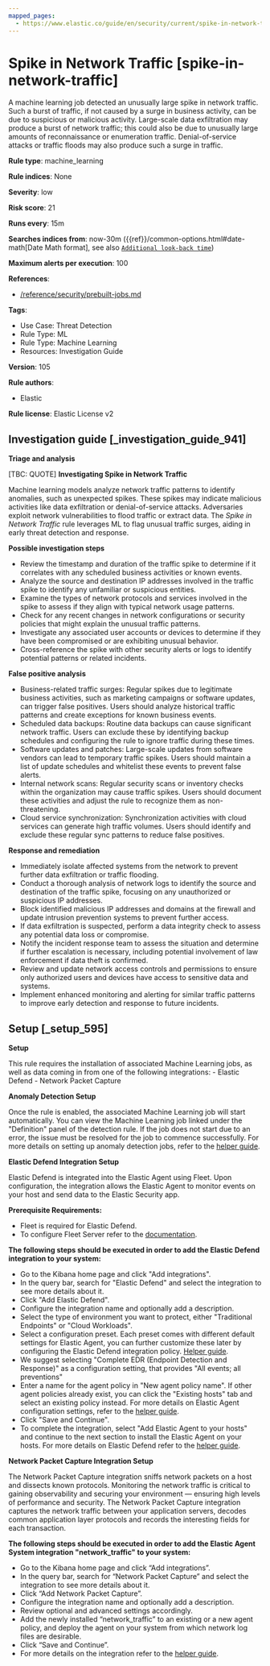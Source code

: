 ```yaml
---
mapped_pages:
  - https://www.elastic.co/guide/en/security/current/spike-in-network-traffic.html
---
```


# Spike in Network Traffic [spike-in-network-traffic]

A machine learning job detected an unusually large spike in network traffic. Such a burst of traffic, if not caused by a surge in business activity, can be due to suspicious or malicious activity. Large-scale data exfiltration may produce a burst of network traffic; this could also be due to unusually large amounts of reconnaissance or enumeration traffic. Denial-of-service attacks or traffic floods may also produce such a surge in traffic.

**Rule type**: machine_learning

**Rule indices**: None

**Severity**: low

**Risk score**: 21

**Runs every**: 15m

**Searches indices from**: now-30m ({{ref}}/common-options.html#date-math[Date Math format], see also [`Additional look-back time`](docs-content://solutions/security/detect-and-alert/create-detection-rule.md#rule-schedule))

**Maximum alerts per execution**: 100

**References**:

* [/reference/security/prebuilt-jobs.md](/reference/prebuilt-jobs.md)

**Tags**:

* Use Case: Threat Detection
* Rule Type: ML
* Rule Type: Machine Learning
* Resources: Investigation Guide

**Version**: 105

**Rule authors**:

* Elastic

**Rule license**: Elastic License v2

## Investigation guide [_investigation_guide_941]

**Triage and analysis**

[TBC: QUOTE]
**Investigating Spike in Network Traffic**

Machine learning models analyze network traffic patterns to identify anomalies, such as unexpected spikes. These spikes may indicate malicious activities like data exfiltration or denial-of-service attacks. Adversaries exploit network vulnerabilities to flood traffic or extract data. The *Spike in Network Traffic* rule leverages ML to flag unusual traffic surges, aiding in early threat detection and response.

**Possible investigation steps**

* Review the timestamp and duration of the traffic spike to determine if it correlates with any scheduled business activities or known events.
* Analyze the source and destination IP addresses involved in the traffic spike to identify any unfamiliar or suspicious entities.
* Examine the types of network protocols and services involved in the spike to assess if they align with typical network usage patterns.
* Check for any recent changes in network configurations or security policies that might explain the unusual traffic patterns.
* Investigate any associated user accounts or devices to determine if they have been compromised or are exhibiting unusual behavior.
* Cross-reference the spike with other security alerts or logs to identify potential patterns or related incidents.

**False positive analysis**

* Business-related traffic surges: Regular spikes due to legitimate business activities, such as marketing campaigns or software updates, can trigger false positives. Users should analyze historical traffic patterns and create exceptions for known business events.
* Scheduled data backups: Routine data backups can cause significant network traffic. Users can exclude these by identifying backup schedules and configuring the rule to ignore traffic during these times.
* Software updates and patches: Large-scale updates from software vendors can lead to temporary traffic spikes. Users should maintain a list of update schedules and whitelist these events to prevent false alerts.
* Internal network scans: Regular security scans or inventory checks within the organization may cause traffic spikes. Users should document these activities and adjust the rule to recognize them as non-threatening.
* Cloud service synchronization: Synchronization activities with cloud services can generate high traffic volumes. Users should identify and exclude these regular sync patterns to reduce false positives.

**Response and remediation**

* Immediately isolate affected systems from the network to prevent further data exfiltration or traffic flooding.
* Conduct a thorough analysis of network logs to identify the source and destination of the traffic spike, focusing on any unauthorized or suspicious IP addresses.
* Block identified malicious IP addresses and domains at the firewall and update intrusion prevention systems to prevent further access.
* If data exfiltration is suspected, perform a data integrity check to assess any potential data loss or compromise.
* Notify the incident response team to assess the situation and determine if further escalation is necessary, including potential involvement of law enforcement if data theft is confirmed.
* Review and update network access controls and permissions to ensure only authorized users and devices have access to sensitive data and systems.
* Implement enhanced monitoring and alerting for similar traffic patterns to improve early detection and response to future incidents.


## Setup [_setup_595]

**Setup**

This rule requires the installation of associated Machine Learning jobs, as well as data coming in from one of the following integrations: - Elastic Defend - Network Packet Capture

**Anomaly Detection Setup**

Once the rule is enabled, the associated Machine Learning job will start automatically. You can view the Machine Learning job linked under the "Definition" panel of the detection rule. If the job does not start due to an error, the issue must be resolved for the job to commence successfully. For more details on setting up anomaly detection jobs, refer to the [helper guide](docs-content://explore-analyze/machine-learning/anomaly-detection.md).

**Elastic Defend Integration Setup**

Elastic Defend is integrated into the Elastic Agent using Fleet. Upon configuration, the integration allows the Elastic Agent to monitor events on your host and send data to the Elastic Security app.

**Prerequisite Requirements:**

* Fleet is required for Elastic Defend.
* To configure Fleet Server refer to the [documentation](docs-content://reference/ingestion-tools/fleet/fleet-server.md).

**The following steps should be executed in order to add the Elastic Defend integration to your system:**

* Go to the Kibana home page and click "Add integrations".
* In the query bar, search for "Elastic Defend" and select the integration to see more details about it.
* Click "Add Elastic Defend".
* Configure the integration name and optionally add a description.
* Select the type of environment you want to protect, either "Traditional Endpoints" or "Cloud Workloads".
* Select a configuration preset. Each preset comes with different default settings for Elastic Agent, you can further customize these later by configuring the Elastic Defend integration policy. [Helper guide](docs-content://solutions/security/configure-elastic-defend/configure-an-integration-policy-for-elastic-defend.md).
* We suggest selecting "Complete EDR (Endpoint Detection and Response)" as a configuration setting, that provides "All events; all preventions"
* Enter a name for the agent policy in "New agent policy name". If other agent policies already exist, you can click the "Existing hosts" tab and select an existing policy instead. For more details on Elastic Agent configuration settings, refer to the [helper guide](docs-content://reference/ingestion-tools/fleet/agent-policy.md).
* Click "Save and Continue".
* To complete the integration, select "Add Elastic Agent to your hosts" and continue to the next section to install the Elastic Agent on your hosts. For more details on Elastic Defend refer to the [helper guide](docs-content://solutions/security/configure-elastic-defend/install-elastic-defend.md).

**Network Packet Capture Integration Setup**

The Network Packet Capture integration sniffs network packets on a host and dissects known protocols. Monitoring the network traffic is critical to gaining observability and securing your environment — ensuring high levels of performance and security. The Network Packet Capture integration captures the network traffic between your application servers, decodes common application layer protocols and records the interesting fields for each transaction.

**The following steps should be executed in order to add the Elastic Agent System integration "network_traffic" to your system:**

* Go to the Kibana home page and click “Add integrations”.
* In the query bar, search for “Network Packet Capture” and select the integration to see more details about it.
* Click “Add Network Packet Capture”.
* Configure the integration name and optionally add a description.
* Review optional and advanced settings accordingly.
* Add the newly installed “network_traffic” to an existing or a new agent policy, and deploy the agent on your system from which network log files are desirable.
* Click “Save and Continue”.
* For more details on the integration refer to the [helper guide](https://docs.elastic.co/integrations/network_traffic).



